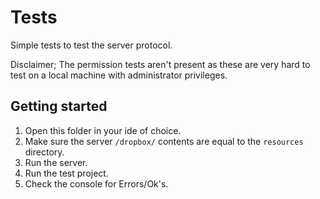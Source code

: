 # Tests
Simple tests to test the server protocol.

Disclaimer; The permission tests aren't present as these are very hard to test on a local machine with administrator privileges.

## Getting started
1. Open this folder in your ide of choice.
2. Make sure the server `/dropbox/` contents are equal to the `resources` directory.
3. Run the server.
4. Run the test project.
5. Check the console for Errors/Ok's.